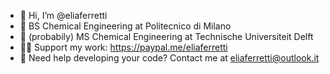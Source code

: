 - 👋 Hi, I’m @eliaferretti
- 🌱 BS Chemical Engineering at Politecnico di Milano
- 🌱 (probabily) MS Chemical Engineering at Technische Universiteit Delft
- 🙏🏻 Support my work: https://paypal.me/eliaferretti
- 📩 Need help developing your code? Contact me at eliaferretti@outlook.it
